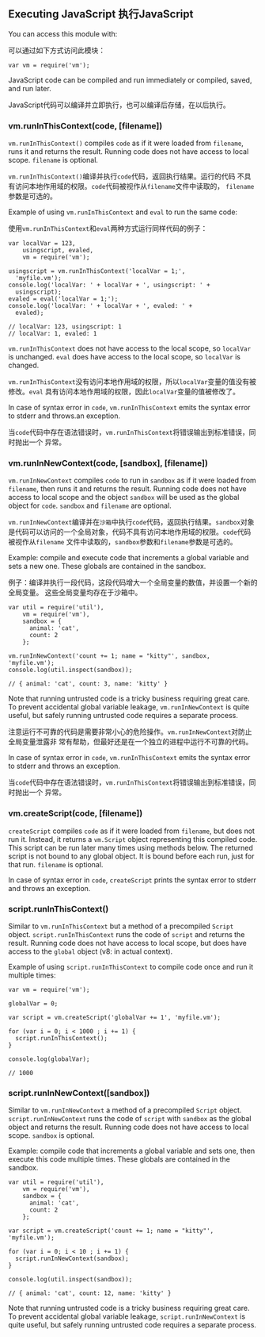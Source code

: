## Executing JavaScript 执行JavaScript

You can access this module with:

可以通过如下方式访问此模块：

    var vm = require('vm');

JavaScript code can be compiled and run immediately or compiled, saved, and run later.

JavaScript代码可以编译并立即执行，也可以编译后存储，在以后执行。


### vm.runInThisContext(code, [filename])

`vm.runInThisContext()` compiles `code` as if it were loaded from `filename`,
runs it and returns the result. Running code does not have access to local scope. `filename` is optional.

`vm.runInThisContext()`编译并执行`code`代码，返回执行结果。运行的代码
不具有访问本地作用域的权限。`code`代码被视作从`filename`文件中读取的，
`filename`参数是可选的。

Example of using `vm.runInThisContext` and `eval` to run the same code:

使用`vm.runInThisContext`和`eval`两种方式运行同样代码的例子：

    var localVar = 123,
        usingscript, evaled,
        vm = require('vm');

    usingscript = vm.runInThisContext('localVar = 1;',
      'myfile.vm');
    console.log('localVar: ' + localVar + ', usingscript: ' +
      usingscript);
    evaled = eval('localVar = 1;');
    console.log('localVar: ' + localVar + ', evaled: ' +
      evaled);

    // localVar: 123, usingscript: 1
    // localVar: 1, evaled: 1

`vm.runInThisContext` does not have access to the local scope, so `localVar` is unchanged.
`eval` does have access to the local scope, so `localVar` is changed.

`vm.runInThisContext`没有访问本地作用域的权限，所以`localVar`变量的值没有被修改。`eval`
具有访问本地作用域的权限，因此`localVar`变量的值被修改了。

In case of syntax error in `code`, `vm.runInThisContext` emits the syntax error to stderr
and throws.an exception.

当`code`代码中存在语法错误时，`vm.runInThisContext`将错误输出到标准错误，同时抛出一个
异常。


### vm.runInNewContext(code, [sandbox], [filename])

`vm.runInNewContext` compiles `code` to run in `sandbox` as if it were loaded from `filename`,
then runs it and returns the result. Running code does not have access to local scope and
the object `sandbox` will be used as the global object for `code`.
`sandbox` and `filename` are optional.

`vm.runInNewContext`编译并在`沙箱`中执行`code`代码，返回执行结果。`sandbox`对象
是代码可以访问的一个全局对象，代码不具有访问本地作用域的权限。`code`代码被视作从`filename`
文件中读取的，`sandbox`参数和`filename`参数是可选的。

Example: compile and execute code that increments a global variable and sets a new one.
These globals are contained in the sandbox.

例子：编译并执行一段代码，这段代码增大一个全局变量的数值，并设置一个新的全局变量。
这些全局变量均存在于沙箱中。

    var util = require('util'),
        vm = require('vm'),
        sandbox = {
          animal: 'cat',
          count: 2
        };

    vm.runInNewContext('count += 1; name = "kitty"', sandbox, 'myfile.vm');
    console.log(util.inspect(sandbox));

    // { animal: 'cat', count: 3, name: 'kitty' }

Note that running untrusted code is a tricky business requiring great care.  To prevent accidental
global variable leakage, `vm.runInNewContext` is quite useful, but safely running untrusted code
requires a separate process.

注意运行不可靠的代码是需要非常小心的危险操作。`vm.runInNewContext`对防止全局变量泄露非
常有帮助，但最好还是在一个独立的进程中运行不可靠的代码。

In case of syntax error in `code`, `vm.runInThisContext` emits the syntax error to stderr
and throws an exception.

当`code`代码中存在语法错误时，`vm.runInThisContext`将错误输出到标准错误，同时抛出一个
异常。


### vm.createScript(code, [filename])

`createScript` compiles `code` as if it were loaded from `filename`,
but does not run it. Instead, it returns a `vm.Script` object representing this compiled code.
This script can be run later many times using methods below.
The returned script is not bound to any global object.
It is bound before each run, just for that run. `filename` is optional.

In case of syntax error in `code`, `createScript` prints the syntax error to stderr
and throws an exception.


### script.runInThisContext()

Similar to `vm.runInThisContext` but a method of a precompiled `Script` object.
`script.runInThisContext` runs the code of `script` and returns the result.
Running code does not have access to local scope, but does have access to the `global` object
(v8: in actual context).

Example of using `script.runInThisContext` to compile code once and run it multiple times:

    var vm = require('vm');

    globalVar = 0;

    var script = vm.createScript('globalVar += 1', 'myfile.vm');

    for (var i = 0; i < 1000 ; i += 1) {
      script.runInThisContext();
    }

    console.log(globalVar);

    // 1000


### script.runInNewContext([sandbox])

Similar to `vm.runInNewContext` a method of a precompiled `Script` object.
`script.runInNewContext` runs the code of `script` with `sandbox` as the global object and returns the result.
Running code does not have access to local scope. `sandbox` is optional.

Example: compile code that increments a global variable and sets one, then execute this code multiple times.
These globals are contained in the sandbox.

    var util = require('util'),
        vm = require('vm'),
        sandbox = {
          animal: 'cat',
          count: 2
        };

    var script = vm.createScript('count += 1; name = "kitty"', 'myfile.vm');

    for (var i = 0; i < 10 ; i += 1) {
      script.runInNewContext(sandbox);
    }

    console.log(util.inspect(sandbox));

    // { animal: 'cat', count: 12, name: 'kitty' }

Note that running untrusted code is a tricky business requiring great care.  To prevent accidental
global variable leakage, `script.runInNewContext` is quite useful, but safely running untrusted code
requires a separate process.
